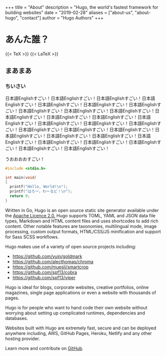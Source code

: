 +++
title = "About"
description = "Hugo, the world's fastest framework for building websites"
date = "2019-02-28"
aliases = ["about-us", "about-hugo", "contact"]
author = "Hugo Authors"
+++

# あんた誰？

{{< TeX >}}
{{< LaTeX >}}

## まあまあ

### ちいさい

日本語Englishすごい！日本語Englishすごい！日本語Englishすごい！日本語Englishすごい！日本語Englishすごい！日本語Englishすごい！日本語Englishすごい！日本語Englishすごい！日本語Englishすごい！日本語Englishすごい！日本語Englishすごい！日本語Englishすごい！日本語Englishすごい！日本語Englishすごい！日本語Englishすごい！日本語Englishすごい！日本語Englishすごい！日本語Englishすごい！日本語Englishすごい！日本語Englishすごい！日本語Englishすごい！日本語Englishすごい！日本語Englishすごい！日本語Englishすごい！日本語Englishすごい！日本語Englishすごい！日本語Englishすごい！日本語Englishすごい！日本語Englishすごい！

うおおおおすごい！

```C
#include <stdio.h>

int main(void)
{
  printf("Hello, World!\n");
  printf("はろー，わーるど！\n");
  return 0;
}
```

Written in Go, Hugo is an open source static site generator available under the [Apache Licence 2.0.](https://github.com/gohugoio/hugo/blob/master/LICENSE) Hugo supports TOML, YAML and JSON data file types, Markdown and HTML content files and uses shortcodes to add rich content. Other notable features are taxonomies, multilingual mode, image processing, custom output formats, HTML/CSS/JS minification and support for Sass SCSS workflows.

Hugo makes use of a variety of open source projects including:

* https://github.com/yuin/goldmark
* https://github.com/alecthomas/chroma
* https://github.com/muesli/smartcrop
* https://github.com/spf13/cobra
* https://github.com/spf13/viper

Hugo is ideal for blogs, corporate websites, creative portfolios, online magazines, single page applications or even a website with thousands of pages.

Hugo is for people who want to hand code their own website without worrying about setting up complicated runtimes, dependencies and databases.

Websites built with Hugo are extremely fast, secure and can be deployed anywhere including, AWS, GitHub Pages, Heroku, Netlify and any other hosting provider.

Learn more and contribute on [GitHub](https://github.com/gohugoio).
